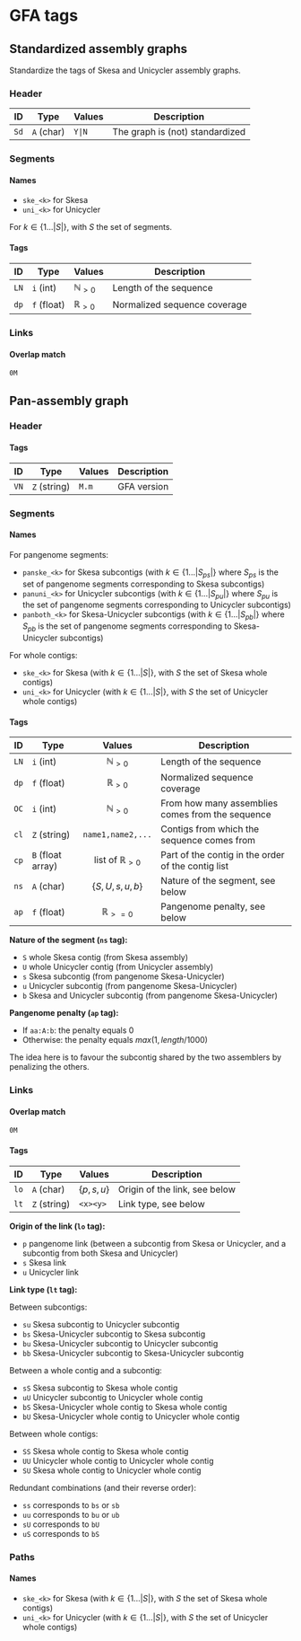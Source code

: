 # GFA tags

## Standardized assembly graphs

Standardize the tags of Skesa and Unicycler assembly graphs.

### Header

| ID   | Type       | Values | Description                     |
| ---- | ---------- | ------ | ------------------------------- |
| `Sd` | `A` (char) | `Y\|N` | The graph is (not) standardized |

### Segments

#### Names

* `ske_<k>` for Skesa
* `uni_<k>` for Unicycler

For $k \in \{1...|S|\}$, with $S$ the set of segments.

#### Tags

| ID   | Type        | Values            | Description                  |
| ---- | ----------- | ----------------- | ---------------------------- |
| `LN` | `i` (int)   | $\mathbb{N}_{>0}$ | Length of the sequence       |
| `dp` | `f` (float) | $\mathbb{R}_{>0}$ | Normalized sequence coverage |

### Links

#### Overlap match

`0M`

## Pan-assembly graph

### Header

#### Tags

| ID   | Type         | Values | Description |
| ---- | ------------ | ------ | ----------- |
| `VN` | `Z` (string) | `M.m`  | GFA version |

### Segments

#### Names

For pangenome segments:

* `panske_<k>` for Skesa subcontigs (with $k \in \{1...|S_{ps}|\}$ where $S_{ps}$ is the set of pangenome segments corresponding to Skesa subcontigs)
* `panuni_<k>` for Unicycler subcontigs (with $k \in \{1...|S_{pu}|\}$ where $S_{pu}$ is the set of pangenome segments corresponding to Unicycler subcontigs)
* `panboth_<k>` for Skesa-Unicycler subcontigs (with $k \in \{1...|S_{pb}|\}$ where $S_{pb}$ is the set of pangenome segments corresponding to Skesa-Unicycler subcontigs)

For whole contigs:

* `ske_<k>` for Skesa (with $k \in \{1...|S|\}$, with $S$ the set of Skesa whole contigs)
* `uni_<k>` for Unicycler (with $k \in \{1...|S|\}$, with $S$ the set of Unicycler whole contigs)

#### Tags

| ID   | Type              | Values                    | Description                                        |
| ---- | ----------------- | :-----------------------: | -------------------------------------------------- |
| `LN` | `i` (int)         | $\mathbb{N}_{>0}$         | Length of the sequence                             |
| `dp` | `f` (float)       | $\mathbb{R}_{>0}$         | Normalized sequence coverage                       |
| `OC` | `i` (int)         | $\mathbb{N}_{>0}$         | From how many assemblies comes from the sequence   |
| `cl` | `Z` (string)      | `name1,name2,...`         | Contigs from which the sequence comes from         |
| `cp` | `B` (float array) | list of $\mathbb{R}_{>0}$ | Part of the contig in the order of the contig list |
| `ns` | `A` (char)        | $\{S, U, s, u, b\}$       | Nature of the segment, see below                   |
| `ap` | `f` (float)       | $\mathbb{R}_{>=0}$        | Pangenome penalty, see below                       |

<!-- REFACTOR change ll by cp -->
<!-- REFACTOR always use dp, remove the use of cv -->
<!-- REFACTOR change aa by ns -->

**Nature of the segment (`ns` tag):**

* `S` whole Skesa contig (from Skesa assembly)
* `U` whole Unicycler contig (from Unicycler assembly)
* `s` Skesa subcontig (from pangenome Skesa-Unicycler)
* `u` Unicycler subcontig (from pangenome Skesa-Unicycler)
* `b` Skesa and Unicycler subcontig (from pangenome Skesa-Unicycler)

**Pangenome penalty (`ap` tag):**

* If `aa:A:b`: the penalty equals $0$
* Otherwise: the penalty equals $max(1, length/1000)$

The idea here is to favour the subcontig shared by the two assemblers by penalizing the others.

### Links

#### Overlap match

`0M`

#### Tags

| ID   | Type         | Values        | Description                   |
| ---- | ------------ | ------------- | ----------------------------- |
| `lo` | `A` (char)   | $\{p, s, u\}$ | Origin of the link, see below |
| `lt` | `Z` (string) | `<x><y>`      | Link type, see below          |

<!-- REFACTOR change aa by lo -->

**Origin of the link (`lo` tag):**

* `p` pangenome link (between a subcontig from Skesa or Unicycler, and a subcontig from both Skesa and Unicycler)
* `s` Skesa link
* `u` Unicycler link

**Link type (`lt` tag):**

Between subcontigs:

* `su` Skesa subcontig to Unicycler subcontig
* `bs` Skesa-Unicycler subcontig to Skesa subcontig
* `bu` Skesa-Unicycler subcontig to Unicycler subcontig
* `bb` Skesa-Unicycler subcontig to Skesa-Unicycler subcontig

Between a whole contig and a subcontig:

* `sS` Skesa subcontig to Skesa whole contig
* `uU` Unicycler subcontig to Unicycler whole contig
* `bS` Skesa-Unicycler whole contig to Skesa whole contig
* `bU` Skesa-Unicycler whole contig to Unicycler whole contig

Between whole contigs:

* `SS` Skesa whole contig to Skesa whole contig
* `UU` Unicycler whole contig to Unicycler whole contig
* `SU` Skesa whole contig to Unicycler whole contig

Redundant combinations (and their reverse order):

* `ss` corresponds to `bs` or `sb`
* `uu` corresponds to `bu` or `ub`
* `sU` corresponds to `bU`
* `uS` corresponds to `bS`

### Paths

<!-- DOCU path tags -->

#### Names

* `ske_<k>` for Skesa (with $k \in \{1...|S|\}$, with $S$ the set of Skesa whole contigs)
* `uni_<k>` for Unicycler (with $k \in \{1...|S|\}$, with $S$ the set of Unicycler whole contigs)

<!-- REFACTOR remove tag for paths -->